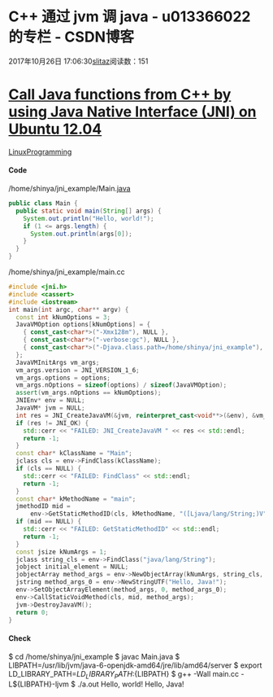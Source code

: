 # C++ 通过 jvm 调 java - u013366022的专栏 - CSDN博客
2017年10月26日 17:06:30[slitaz](https://me.csdn.net/u013366022)阅读数：151
# [Call Java functions from C++ by using Java Native Interface (JNI) on Ubuntu 12.04](http://tlab.hatenablog.com/entry/2013/01/12/125702)
[Linux](http://tlab.hatenablog.com/archive/category/Linux)[Programming](http://tlab.hatenablog.com/archive/category/Programming)
#### Code
/home/shinya/jni_example/Main.[java](http://d.hatena.ne.jp/keyword/java)
```java
public class Main {
  public static void main(String[] args) {
    System.out.println("Hello, world!");
    if (1 <= args.length) {
      System.out.println(args[0]);
    }
  }
}
```
/home/shinya/jni_example/main.cc
```cpp
#include <jni.h>
#include <cassert>
#include <iostream>
int main(int argc, char** argv) {
  const int kNumOptions = 3;
  JavaVMOption options[kNumOptions] = {
    { const_cast<char*>("-Xmx128m"), NULL },
    { const_cast<char*>("-verbose:gc"), NULL },
    { const_cast<char*>("-Djava.class.path=/home/shinya/jni_example"), NULL }
  };
  JavaVMInitArgs vm_args;
  vm_args.version = JNI_VERSION_1_6;
  vm_args.options = options;
  vm_args.nOptions = sizeof(options) / sizeof(JavaVMOption);
  assert(vm_args.nOptions == kNumOptions);
  JNIEnv* env = NULL;
  JavaVM* jvm = NULL;
  int res = JNI_CreateJavaVM(&jvm, reinterpret_cast<void**>(&env), &vm_args);
  if (res != JNI_OK) {
    std::cerr << "FAILED: JNI_CreateJavaVM " << res << std::endl;
    return -1;
  }
  const char* kClassName = "Main";
  jclass cls = env->FindClass(kClassName);
  if (cls == NULL) {
    std::cerr << "FAILED: FindClass" << std::endl;
    return -1;
  }
  const char* kMethodName = "main";
  jmethodID mid =
      env->GetStaticMethodID(cls, kMethodName, "([Ljava/lang/String;)V");
  if (mid == NULL) {
    std::cerr << "FAILED: GetStaticMethodID" << std::endl;
    return -1;
  }
  const jsize kNumArgs = 1;
  jclass string_cls = env->FindClass("java/lang/String");
  jobject initial_element = NULL;
  jobjectArray method_args = env->NewObjectArray(kNumArgs, string_cls, initial_element);
  jstring method_args_0 = env->NewStringUTF("Hello, Java!");
  env->SetObjectArrayElement(method_args, 0, method_args_0);
  env->CallStaticVoidMethod(cls, mid, method_args);
  jvm->DestroyJavaVM();
  return 0;
}
```
#### Check
$ cd /home/shinya/jni_example
$ javac Main.java
$ LIBPATH=/usr/lib/jvm/java-6-openjdk-amd64/jre/lib/amd64/server
$ export LD_LIBRARY_PATH=${LD_LIBRARY_PATH}:${LIBPATH}
$ g++ -Wall main.cc -L${LIBPATH}-ljvm
$ ./a.out
Hello, world!
Hello, Java!
